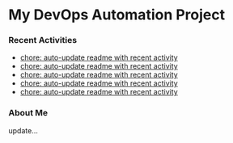 # My DevOps Automation Project

### Recent Activities
<!-- activity:START -->
- [chore: auto-update readme with recent activity](https://github.com/kaigiii/mybowling-app/commit/0005e2a1998cf0273b2206b64d52abf68b9e9efa)
- [chore: auto-update readme with recent activity](https://github.com/kaigiii/mybowling-app/commit/ceaeb4c1594a6e25af22fc28dfbc4f7dcec8297a)
- [chore: auto-update readme with recent activity](https://github.com/kaigiii/mybowling-app/commit/da2114028fbc674e10d60e447d5313ed208f1454)
- [chore: auto-update readme with recent activity](https://github.com/kaigiii/mybowling-app/commit/ac5aed2560e278856668836489666a29e2aad2aa)
- [chore: auto-update readme with recent activity](https://github.com/kaigiii/mybowling-app/commit/8395644137e52fd3eb0d51280f2cc763dcef3d06)
<!-- activity:END -->

### About Me
<!-- MYLINKS:START -->
<!-- MYLINKS:END -->

update...
